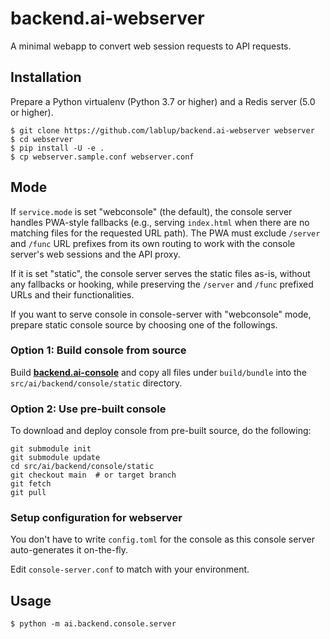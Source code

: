 # backend.ai-webserver

A minimal webapp to convert web session requests to API requests.


## Installation

Prepare a Python virtualenv (Python 3.7 or higher) and a Redis server (5.0 or higher).

```console
$ git clone https://github.com/lablup/backend.ai-webserver webserver
$ cd webserver
$ pip install -U -e .
$ cp webserver.sample.conf webserver.conf
```

## Mode

If `service.mode` is set "webconsole" (the default), the console server handles
PWA-style fallbacks (e.g., serving `index.html` when there are no matching
files for the requested URL path).
The PWA must exclude `/server` and `/func` URL prefixes from its own routing
to work with the console server's web sessions and the API proxy.

If it is set "static", the console server serves the static files as-is,
without any fallbacks or hooking, while preserving the `/server` and `/func`
prefixed URLs and their functionalities.

If you want to serve console in console-server with "webconsole" mode, prepare static console source by choosing one of the followings.

### Option 1: Build console from source

Build **[backend.ai-console](https://github.com/lablup/backend.ai-console)** and copy all files under `build/bundle`
into the `src/ai/backend/console/static` directory.

### Option 2: Use pre-built console

To download and deploy console from pre-built source, do the following:

```console
git submodule init
git submodule update
cd src/ai/backend/console/static
git checkout main  # or target branch
git fetch
git pull
```
### Setup configuration for webserver

You don't have to write `config.toml` for the console as this console server auto-generates it on-the-fly.

Edit `console-server.conf` to match with your environment.


## Usage

```console
$ python -m ai.backend.console.server
```
